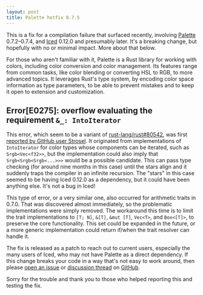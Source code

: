 ```yaml
---
layout: post
title: Palette hotfix 0.7.5
---
```


This is a fix for a compilation failure that surfaced recently, involving [Palette][palette_crates] 0.7.2–0.7.4, and [Iced][iced_crates] 0.12.0 and presumably later. It's a breaking change, but hopefully with no or minimal impact. More about that below.

For those who aren't familiar with it, Palette is a Rust library for working with colors, including color conversion and color management. Its features range from common tasks, like color blending or converting HSL to RGB, to more advanced topics. It leverages Rust's type system, by encoding color space information as type parameters, to be able to prevent mistakes and to keep it open to extension and customization.

## Error[E0275]: overflow evaluating the requirement `&_: IntoIterator`

This error, which seem to be a variant of [rust-lang/rust#80542][rust_error_80542], was first [reported by GitHub user Strosel][palette_error_283]. It originated from implementations of `IntoIterator` for color types whose components can be iterated, such as `Srgb<Vec<f32>>`, but the implementation could also imply that `Srgb<Srgb<Srgb<...>>>` would be a possible candidate. This can pass type checking (for around nine months in this case) until the stars align and it suddenly traps the compiler in an infinite recursion. The "stars" in this case seemed to be having Iced 0.12.0 as a dependency, but it could have been anything else. It's not a bug in Iced!

This type of error, or a very similar one, also occurred for arithmetic traits in 0.7.0. That was discovered almost immediately, so the problematic implementations were simply removed. The workaround this time is to limit the trait implementations to `[T; N]`, `&[T]`, `&mut [T]`, `Vec<T>`, and `Box<[T]>`, to preserve the core functionality. This set could be expanded in the future, or a more generic implementation could return if/when the trait resolver can handle it.

The fix is released as a patch to reach out to current users, especially the many users of Iced, who may not have Palette as a direct dependency. If this change breaks your code in a way that's not easy to work around, then please [open an issue][issues] or [discussion thread][discussions] on [GitHub][palette_git].

Sorry for the trouble and thank you to those who helped reporting this and testing the fix.

[palette_crates]: https://crates.io/crates/palette
[iced_crates]: https://crates.io/crates/iced
[palette_git]: https://github.com/Ogeon/palette
[rust_error_80542]: https://github.com/rust-lang/rust/issues/80542
[palette_error_283]: https://github.com/Ogeon/palette/issues/283#issuecomment-1949403658
[issues]: https://github.com/Ogeon/palette/issues
[discussions]: https://github.com/Ogeon/palette/discussions
